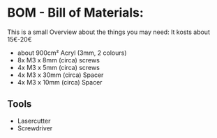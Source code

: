 BOM - Bill of Materials:
========================

This is a small Overview about the things you may need:
It kosts about 15€-20€

 - about 900cm² Acryl (3mm, 2 colours)
 - 8x M3 x 8mm (circa)  screws
 - 4x M3 x 5mm (circa)  screws
 - 4x M3 x 30mm (circa) Spacer
 - 4x M3 x 10mm (circa) Spacer
 
 Tools
 -----
 
  - Lasercutter
  - Screwdriver